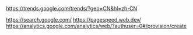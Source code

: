 https://trends.google.com/trends/?geo=CN&hl=zh-CN

https://search.google.com/
 https://pagespeed.web.dev/ 
https://analytics.google.com/analytics/web/?authuser=0#/provision/create
